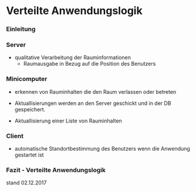 # Verteilte Anwendungslogik
### Einleitung

<!--
### Client
* automatisierte Standortbestimmung mit visueller Anzeige des aktuellen Standortes.
    - oder ist das  nur I/O?
-->

### Server
* qualitative Verarbeitung der Rauminformationen
    - Raumausgabe in Bezug auf die Position des Benutzers
    


### Minicomputer
* erkennen von Rauminhalten die den Raum verlassen oder betreten
* Aktuallisierungen werden an den Server geschickt und in der DB gespeichert.


* Aktuallisierung einer Liste von Rauminhalten


### Client 
* automatische Standortbestimmung des Benutzers wenn die Anwendung gestartet ist


### Fazit - Verteilte Anwendungslogik










stand 02.12.2017
